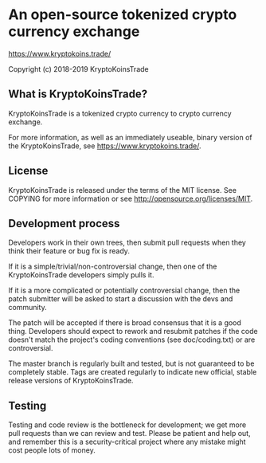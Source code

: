 An open-source tokenized crypto currency exchange
===================================================================================================================================

https://www.kryptokoins.trade/

Copyright (c) 2018-2019 KryptoKoinsTrade


What is KryptoKoinsTrade?
-----------------------------------------------------------------------------------------------------------------------------------
KryptoKoinsTrade is a tokenized crypto currency to crypto currency exchange.

For more information, as well as an immediately useable, binary version of the KryptoKoinsTrade, see https://www.kryptokoins.trade/.


License
-----------------------------------------------------------------------------------------------------------------------------------
KryptoKoinsTrade is released under the terms of the MIT license. See COPYING for more information or see http://opensource.org/licenses/MIT.


Development process
-----------------------------------------------------------------------------------------------------------------------------------
Developers work in their own trees, then submit pull requests when they think their feature or bug fix is ready.

If it is a simple/trivial/non-controversial change, then one of the KryptoKoinsTrade developers simply pulls it.

If it is a more complicated or potentially controversial change, then the patch submitter will be asked to start a discussion with the devs and community.

The patch will be accepted if there is broad consensus that it is a good thing. Developers should expect to rework and resubmit patches if the code doesn't match the project's coding conventions (see doc/coding.txt) or are controversial.

The master branch is regularly built and tested, but is not guaranteed to be completely stable. Tags are created regularly to indicate new official, stable release versions of KryptoKoinsTrade.


Testing
-----------------------------------------------------------------------------------------------------------------------------------
Testing and code review is the bottleneck for development; we get more pull requests than we can review and test. Please be patient and help out, and remember this is a security-critical project where any mistake might cost people lots of money.
